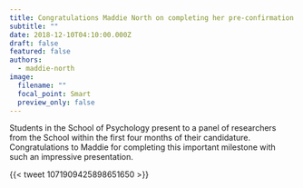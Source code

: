 ```yaml
---
title: Congratulations Maddie North on completing her pre-confirmation presentation
subtitle: ""
date: 2018-12-10T04:10:00.000Z
draft: false
featured: false
authors:
  - maddie-north
image:
  filename: ""
  focal_point: Smart
  preview_only: false
---
```

Students in the School of Psychology present to a panel of researchers from the School within the first four months of their candidature. Congratulations to Maddie for completing this important milestone with such an impressive presentation.

{{< tweet 1071909425898651650 >}}